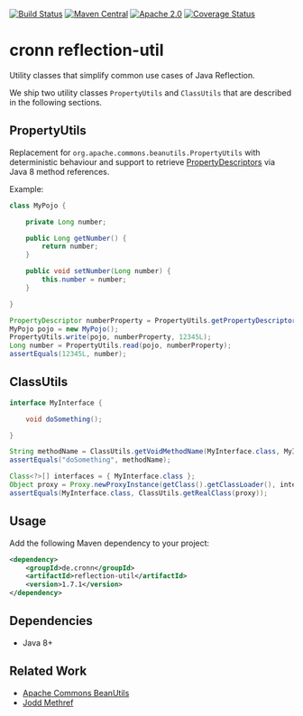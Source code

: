 [![Build Status](https://travis-ci.org/cronn-de/reflection-util.png?branch=master)](https://travis-ci.org/cronn-de/reflection-util)
[![Maven Central](https://maven-badges.herokuapp.com/maven-central/de.cronn/reflection-util/badge.svg)](http://maven-badges.herokuapp.com/maven-central/de.cronn/reflection-util)
[![Apache 2.0](https://img.shields.io/github/license/cronn-de/reflection-util.svg)](http://www.apache.org/licenses/LICENSE-2.0)
[![Coverage Status](https://coveralls.io/repos/github/cronn-de/reflection-util/badge.svg?branch=master)](https://coveralls.io/github/cronn-de/reflection-util?branch=master)

# cronn reflection-util #

Utility classes that simplify common use cases of Java Reflection.

We ship two utility classes `PropertyUtils` and `ClassUtils` that are described in the following sections.

## PropertyUtils ##

Replacement for `org.apache.commons.beanutils.PropertyUtils` with deterministic behaviour
and support to retrieve [PropertyDescriptors][property-descriptor] via Java 8 method references.

Example:

```java
class MyPojo {

    private Long number;

    public Long getNumber() {
        return number;
    }

    public void setNumber(Long number) {
        this.number = number;
    }

}
```

```java
PropertyDescriptor numberProperty = PropertyUtils.getPropertyDescriptor(MyPojo.class, MyPojo::getNumber);
MyPojo pojo = new MyPojo();
PropertyUtils.write(pojo, numberProperty, 12345L);
Long number = PropertyUtils.read(pojo, numberProperty);
assertEquals(12345L, number);
```

## ClassUtils ##

```java
interface MyInterface {

    void doSomething();

}
```

```java
String methodName = ClassUtils.getVoidMethodName(MyInterface.class, MyInterface::doSomething);
assertEquals("doSomething", methodName);
```

```java
Class<?>[] interfaces = { MyInterface.class };
Object proxy = Proxy.newProxyInstance(getClass().getClassLoader(), interfaces, (p, method, args) -> null);
assertEquals(MyInterface.class, ClassUtils.getRealClass(proxy));
```

## Usage ##
Add the following Maven dependency to your project:

```xml
<dependency>
    <groupId>de.cronn</groupId>
    <artifactId>reflection-util</artifactId>
    <version>1.7.1</version>
</dependency>
```

## Dependencies ##

- Java 8+

## Related Work ##

- [Apache Commons BeanUtils][apache-commons-beanutils]
- [Jodd Methref][jodd-methref]

[apache-commons-beanutils]: http://commons.apache.org/proper/commons-beanutils/
[property-descriptor]: https://docs.oracle.com/javase/10/docs/api/java/beans/PropertyDescriptor.html
[jodd-methref]: https://jodd.org/ref/methref.html
